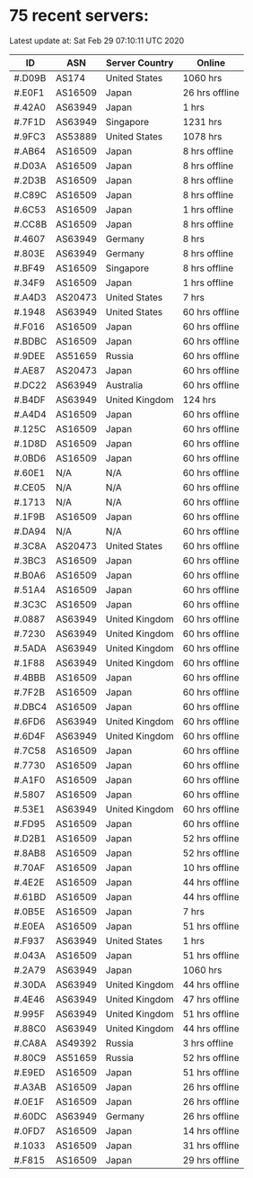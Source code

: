 # 75 recent servers:

Latest update at: Sat Feb 29 07:10:11 UTC 2020

| ID | ASN | Server Country | Online |
| -- | --- | -------------- | ------ |
| #.D09B | AS174 | United States | 1060 hrs |
| #.E0F1 | AS16509 | Japan | 26 hrs offline |
| #.42A0 | AS63949 | Japan | 1 hrs |
| #.7F1D | AS63949 | Singapore | 1231 hrs |
| #.9FC3 | AS53889 | United States | 1078 hrs |
| #.AB64 | AS16509 | Japan | 8 hrs offline |
| #.D03A | AS16509 | Japan | 8 hrs offline |
| #.2D3B | AS16509 | Japan | 8 hrs offline |
| #.C89C | AS16509 | Japan | 8 hrs offline |
| #.6C53 | AS16509 | Japan | 1 hrs offline |
| #.CC8B | AS16509 | Japan | 8 hrs offline |
| #.4607 | AS63949 | Germany | 8 hrs |
| #.803E | AS63949 | Germany | 8 hrs offline |
| #.BF49 | AS16509 | Singapore | 8 hrs offline |
| #.34F9 | AS16509 | Japan | 1 hrs offline |
| #.A4D3 | AS20473 | United States | 7 hrs |
| #.1948 | AS63949 | United States | 60 hrs offline |
| #.F016 | AS16509 | Japan | 60 hrs offline |
| #.BDBC | AS16509 | Japan | 60 hrs offline |
| #.9DEE | AS51659 | Russia | 60 hrs offline |
| #.AE87 | AS20473 | Japan | 60 hrs offline |
| #.DC22 | AS63949 | Australia | 60 hrs offline |
| #.B4DF | AS63949 | United Kingdom | 124 hrs |
| #.A4D4 | AS16509 | Japan | 60 hrs offline |
| #.125C | AS16509 | Japan | 60 hrs offline |
| #.1D8D | AS16509 | Japan | 60 hrs offline |
| #.0BD6 | AS16509 | Japan | 60 hrs offline |
| #.60E1 | N/A | N/A | 60 hrs offline |
| #.CE05 | N/A | N/A | 60 hrs offline |
| #.1713 | N/A | N/A | 60 hrs offline |
| #.1F9B | AS16509 | Japan | 60 hrs offline |
| #.DA94 | N/A | N/A | 60 hrs offline |
| #.3C8A | AS20473 | United States | 60 hrs offline |
| #.3BC3 | AS16509 | Japan | 60 hrs offline |
| #.B0A6 | AS16509 | Japan | 60 hrs offline |
| #.51A4 | AS16509 | Japan | 60 hrs offline |
| #.3C3C | AS16509 | Japan | 60 hrs offline |
| #.0887 | AS63949 | United Kingdom | 60 hrs offline |
| #.7230 | AS63949 | United Kingdom | 60 hrs offline |
| #.5ADA | AS63949 | United Kingdom | 60 hrs offline |
| #.1F88 | AS63949 | United Kingdom | 60 hrs offline |
| #.4BBB | AS16509 | Japan | 60 hrs offline |
| #.7F2B | AS16509 | Japan | 60 hrs offline |
| #.DBC4 | AS16509 | Japan | 60 hrs offline |
| #.6FD6 | AS63949 | United Kingdom | 60 hrs offline |
| #.6D4F | AS63949 | United Kingdom | 60 hrs offline |
| #.7C58 | AS16509 | Japan | 60 hrs offline |
| #.7730 | AS16509 | Japan | 60 hrs offline |
| #.A1F0 | AS16509 | Japan | 60 hrs offline |
| #.5807 | AS16509 | Japan | 60 hrs offline |
| #.53E1 | AS63949 | United Kingdom | 60 hrs offline |
| #.FD95 | AS16509 | Japan | 60 hrs offline |
| #.D2B1 | AS16509 | Japan | 52 hrs offline |
| #.8AB8 | AS16509 | Japan | 52 hrs offline |
| #.70AF | AS16509 | Japan | 10 hrs offline |
| #.4E2E | AS16509 | Japan | 44 hrs offline |
| #.61BD | AS16509 | Japan | 44 hrs offline |
| #.0B5E | AS16509 | Japan | 7 hrs |
| #.E0EA | AS16509 | Japan | 51 hrs offline |
| #.F937 | AS63949 | United States | 1 hrs |
| #.043A | AS16509 | Japan | 51 hrs offline |
| #.2A79 | AS63949 | Japan | 1060 hrs |
| #.30DA | AS63949 | United Kingdom | 44 hrs offline |
| #.4E46 | AS63949 | United Kingdom | 47 hrs offline |
| #.995F | AS63949 | United Kingdom | 51 hrs offline |
| #.88C0 | AS63949 | United Kingdom | 44 hrs offline |
| #.CA8A | AS49392 | Russia | 3 hrs offline |
| #.80C9 | AS51659 | Russia | 52 hrs offline |
| #.E9ED | AS16509 | Japan | 51 hrs offline |
| #.A3AB | AS16509 | Japan | 26 hrs offline |
| #.0E1F | AS16509 | Japan | 26 hrs offline |
| #.60DC | AS63949 | Germany | 26 hrs offline |
| #.0FD7 | AS16509 | Japan | 14 hrs offline |
| #.1033 | AS16509 | Japan | 31 hrs offline |
| #.F815 | AS16509 | Japan | 29 hrs offline |

